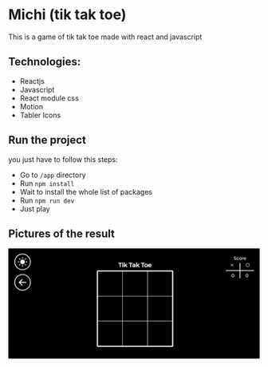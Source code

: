 # Michi (tik tak toe)
This is a game of tik tak toe made with react and javascript

## Technologies:
- Reactjs
- Javascript
- React module css
- Motion
- Tabler Icons

## Run the project
you just have to follow this steps:
- Go to `/app` directory 
- Run `npm install` 
- Wait to install the whole list of packages
- Run `npm run dev`
- Just play

## Pictures of the result
![](https://github.com/smenaquispe/michi/blob/main/images/1.PNG)
